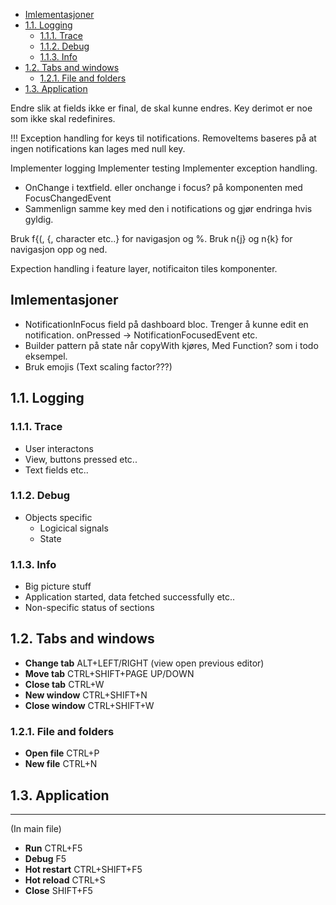 
- [Imlementasjoner](#imlementasjoner)
- [1.1. Logging](#11-logging)
  - [1.1.1. Trace](#111-trace)
  - [1.1.2. Debug](#112-debug)
  - [1.1.3. Info](#113-info)
- [1.2. Tabs and windows](#12-tabs-and-windows)
  - [1.2.1. File and folders](#121-file-and-folders)
- [1.3. Application](#13-application)

<!-- TODO -->

Endre slik at fields ikke er final, de skal kunne endres. Key derimot er noe som ikke skal redefinires.

!!! Exception handling for keys til notifications. RemoveItems baseres på at ingen 
notifications kan lages med null key.

Implementer logging
Implementer testing
Implementer exception handling.

* OnChange i textfield. eller onchange i focus? på komponenten med FocusChangedEvent 
* Sammenlign samme key med den i notifications og gjør endringa hvis gyldig.




Bruk f{(, {, character etc..} for navigasjon og %.
Bruk n{j} og n{k} for navigasjon opp og ned.

Expection handling i feature layer, notificaiton tiles komponenter.
## Imlementasjoner

* NotificationInFocus field på dashboard bloc. Trenger å kunne edit en notification. onPressed -> NotificationFocusedEvent etc.
* Builder pattern på state når copyWith kjøres, Med Function? som i todo eksempel.
* Bruk emojis (Text scaling factor???)

## 1.1. Logging

### 1.1.1. Trace

- User interactons
- View, buttons pressed etc..
- Text fields etc..

### 1.1.2. Debug

- Objects specific
  - Logicical signals
  - State

### 1.1.3. Info

- Big picture stuff
- Application started, data fetched successfully etc..
- Non-specific status of sections

## 1.2. Tabs and windows

- **Change tab** ALT+LEFT/RIGHT (view open previous editor)
- **Move tab** CTRL+SHIFT+PAGE UP/DOWN
- **Close tab** CTRL+W
- **New window** CTRL+SHIFT+N
- **Close window** CTRL+SHIFT+W

### 1.2.1. File and folders

- **Open file** CTRL+P
- **New file** CTRL+N

## 1.3. Application

---

(In main file)

- **Run** CTRL+F5
- **Debug** F5
- **Hot restart** CTRL+SHIFT+F5
- **Hot reload** CTRL+S
- **Close** SHIFT+F5
